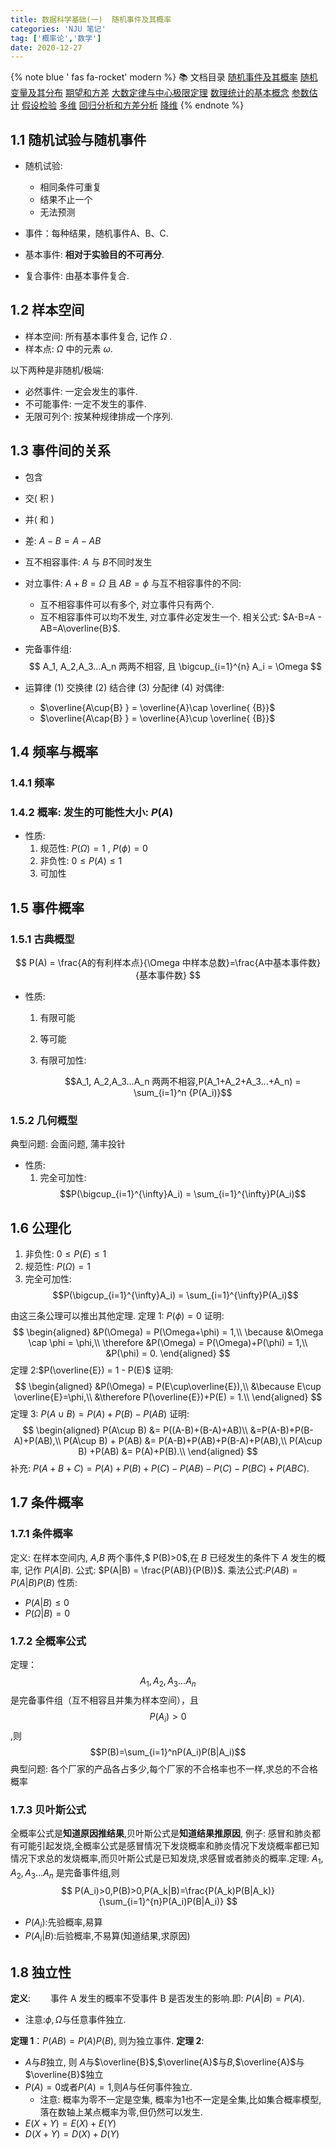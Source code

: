 ```yaml
---
title: 数据科学基础(一)  随机事件及其概率
categories: 'NJU 笔记'
tag: ['概率论','数学']
date: 2020-12-27
---
```



{% note blue ' fas fa-rocket' modern %}
📚 文档目录
<a href="/2020/12/27/数据科学基础/数据科学基础_01">随机事件及其概率</a>
<a href="/2020/12/27/数据科学基础/数据科学基础_02">随机变量及其分布</a>
<a href="/2020/12/27/数据科学基础/数据科学基础_03">期望和方差</a>
<a href="/2020/12/27/数据科学基础/数据科学基础_04">大数定律与中心极限定理</a>
<a href="/2020/12/27/数据科学基础/数据科学基础_05">数理统计的基本概念</a>
<a href="/2020/12/27/数据科学基础/数据科学基础_06">参数估计</a>
<a href="/2020/12/27/数据科学基础/数据科学基础_07">假设检验</a>
<a href="/2020/12/27/数据科学基础/数据科学基础_08">多维</a>
<a href="/2020/12/27/数据科学基础/数据科学基础_09">回归分析和方差分析</a>
<a href="/2020/12/27/数据科学基础/数据科学基础_10">降维</a>
{% endnote %}


## 1.1 随机试验与随机事件

+ 随机试验:
  + 相同条件可重复
  + 结果不止一个
  + 无法预测

+ 事件：每种结果，随机事件A、B、C.
+ 基本事件: **相对于实验目的不可再分**.
+ 复合事件: 由基本事件复合.

## 1.2 样本空间

+ 样本空间: 所有基本事件复合, 记作 $\Omega$ .
+ 样本点: $\Omega$ 中的元素 $\omega$.

以下两种是非随机/极端:

+ 必然事件: 一定会发生的事件.
+ 不可能事件: 一定不发生的事件.
+ 无限可列个: 按某种规律排成一个序列.

## 1.3 事件间的关系  

+ 包含
+ 交( 积 )
+ 并( 和 )
+ 差: $A - B = A - AB$
+ 互不相容事件: $A$ 与 $B$不同时发生
+ 对立事件: $A + B = \Omega$ 且 $AB = \phi$
  与互不相容事件的不同:
  + 互不相容事件可以有多个, 对立事件只有两个.
  + 互不相容事件可以均不发生, 对立事件必定发生一个.
    相关公式: $A-B=A - AB=A\overline{B}$.
+ 完备事件组:
  $$
  A_1, A_2,A_3...A_n 两两不相容, 且 \bigcup_{i=1}^{n} A_i = \Omega
  $$

+ 运算律
  (1) 交换律
  (2) 结合律
  (3) 分配律
  (4) 对偶律:
  + $\overline{A\cup{B} } = \overline{A}\cap \overline{ {B}}$
  + $\overline{A\cap{B} } = \overline{A}\cup \overline{ {B}}$

## 1.4 频率与概率

### 1.4.1 频率

### 1.4.2 概率: 发生的可能性大小: $P(A)$

+ 性质:
     1. 规范性: $P(\Omega) = 1$ , $P(\phi) = 0$
     1. 非负性:  $0 \leq P(A) \leq 1$
     1. 可加性

## 1.5 事件概率  

### 1.5.1 古典概型

$$
P(A) = \frac{A的有利样本点}{\Omega 中样本总数}=\frac{A中基本事件数}{基本事件数}
$$

+ 性质:
  1. 有限可能
  
  1. 等可能
  
  1. 有限可加性: 
  
     $$A_1, A_2,A_3...A_n 两两不相容,P(A_1+A_2+A_3...+A_n) = \sum_{i=1}^n {P(A_i)}$$

### 1.5.2 几何概型

典型问题: 会面问题, 蒲丰投针

+ 性质:
  1. 完全可加性:$$P(\bigcup_{i=1}^{\infty}A_i) = \sum_{i=1}^{\infty}P(A_i)$$

## 1.6 公理化

1. 非负性: $0 \leq P(E) \leq 1$
1. 规范性: $P(\Omega) = 1$
1. 完全可加性: $$P(\bigcup_{i=1}^{\infty}A_i) = \sum_{i=1}^{\infty}P(A_i)$$

由这三条公理可以推出其他定理.
定理 1: $P(\phi) = 0$
    证明:
$$
\begin{aligned}
&P(\Omega) = P(\Omega+\phi) = 1,\\
\because &\Omega \cap \phi = \phi,\\
\therefore &P(\Omega) = P(\Omega)+P(\phi) = 1,\\
&P(\phi) = 0.
\end{aligned}
$$
定理 2:$P(\overline{E}) = 1 - P(E)$
证明:
$$
\begin{aligned}
&P(\Omega) = P(E\cup\overline{E}),\\
&\because E\cup \overline{E}=\phi,\\
&\therefore P(\overline{E})+P(E) = 1.\\
\end{aligned}
$$
定理 3: $P(A\cup B) = P(A)+P(B)-P(AB)$
证明:
$$
\begin{aligned}  
P(A\cup B)  &= P((A-B)+(B-A)+AB)\\
            &=P(A-B)+P(B-A)+P(AB),\\
            P(A\cup B) + P(AB) &= P(A-B)+P(AB)+P(B-A)+P(AB),\\
            P(A\cup B) +P(AB) &= P(A)+P(B).\\
\end{aligned}
$$
补充: $P(A+B+C) = P(A)+P(B)+P(C)-P(AB)-P(C)-P(BC)+P(ABC).$

## 1.7 条件概率

### 1.7.1 条件概率

定义: 在样本空间内, $A$,$B$ 两个事件,$ P(B)>0$,在 $B$ 已经发生的条件下 $A$
发生的概率, 记作 $P(A|B)$.
公式: $P(A|B) = \frac{P(AB)}{P(B)}$. 乘法公式:$P(AB) = P(A|B)P(B)$
性质:

+ $P(A|B)\leq 0$
+ $P(\Omega|B) = 0$

### 1.7.2 全概率公式

定理：$$A_1,A_2,A_3...A_n$$ 是完备事件组（互不相容且并集为样本空间），且 $$P(A_i)>0$$ ,则   $$P(B)=\sum_{i=1}^nP(A_i)P(B|A_i)$$
典型问题: 各个厂家的产品各占多少,每个厂家的不合格率也不一样,求总的不合格概率

### 1.7.3 贝叶斯公式

全概率公式是**知道原因推结果**,贝叶斯公式是**知道结果推原因**, 例子: 感冒和肺炎都有可能引起发烧,全概率公式是感冒情况下发烧概率和肺炎情况下发烧概率都已知情况下求总的发烧概率,而贝叶斯公式是已知发烧,求感冒或者肺炎的概率.定理: $A_1,A_2,A_3...A_n$ 是完备事件组,则
$$
P(A_i)>0,P(B)>0,P(A_k|B)=\frac{P(A_k)P(B|A_k)}{\sum_{i=1}^{n}P(A_i)P(B|A_i)}
$$

+ $P(A_i)$:先验概率,易算
+ $P(A_i|B)$:后验概率,不易算(知道结果,求原因)

## 1.8 独立性

**定义**:
&emsp;&emsp;事件 A 发生的概率不受事件 B 是否发生的影响.即: $P(A|B) = P(A)$.

+ 注意:$\phi,\Omega$与任意事件独立.

**定理 1**：$P(AB)=P(A)P(B)$, 则为独立事件.
**定理 2**:

+ $A$与$B$独立, 则 $A$与$\overline{B}$,$\overline{A}$与$B$,$\overline{A}$与$\overline{B}$独立
+ $P(A) = 0$或者$P(A)=1$,则$A$与任何事件独立.
  + 注意: 概率为零不一定是空集, 概率为1也不一定是全集,比如集合概率模型,落在数轴上某点概率为零,但仍然可以发生.
+ $E(X+Y)=E(X)+E(Y)$
+ $D(X+Y)=D(X)+D(Y)$